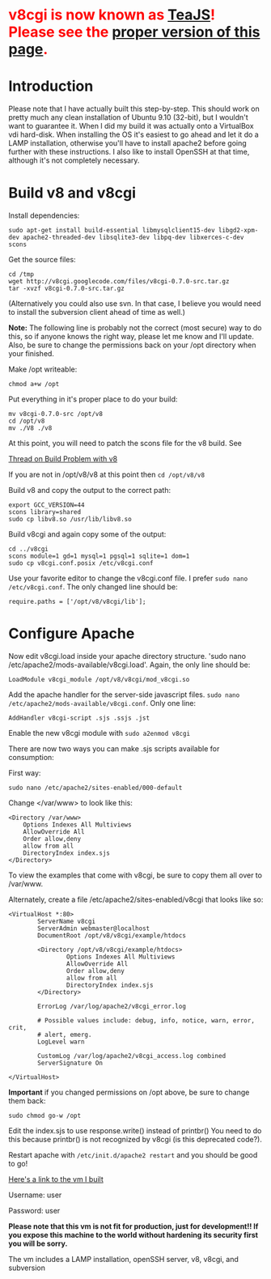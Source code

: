 # <font color='red'><b>v8cgi is now known as <a href='http://code.google.com/p/teajs/'>TeaJS</a>! Please see the <a href='http://code.google.com/p/teajs/wiki/InstallOnUbuntu9'>proper version of this page</a>.</b></font> #

# Introduction #

Please note that I have actually built this step-by-step.  This should work on pretty much any clean installation of Ubuntu 9.10 (32-bit), but I wouldn't want to guarantee it.  When I did my build it was actually onto a VirtualBox vdi hard-disk.  When installing the OS it's easiest to go ahead and let it do a LAMP installation, otherwise you'll have to install apache2 before going further with these instructions.  I also like to install OpenSSH at that time, although it's not completely necessary.


# Build v8 and v8cgi #

Install dependencies:

```
sudo apt-get install build-essential libmysqlclient15-dev libgd2-xpm-dev apache2-threaded-dev libsqlite3-dev libpq-dev libxerces-c-dev scons
```

Get the source files:
```
cd /tmp
wget http://v8cgi.googlecode.com/files/v8cgi-0.7.0-src.tar.gz
tar -xvzf v8cgi-0.7.0-src.tar.gz
```
(Alternatively you could also use svn.  In that case, I believe you would need to install the subversion client ahead of time as well.)

**Note:**  The following line is probably not the correct (most secure) way to do this, so if anyone knows the right way, please let me know and I'll update.  Also, be sure to change the permissions back on your /opt directory when your finished.

Make /opt writeable:
```
chmod a+w /opt
```

Put everything in it's proper place to do your build:
```
mv v8cgi-0.7.0-src /opt/v8
cd /opt/v8
mv ./V8 ./v8
```

At this point, you will need to patch the scons file for the v8 build.  See

[Thread on Build Problem with v8](http://code.google.com/p/v8/issues/detail?id=413&q=dereferencing%20pointer&colspec=ID%20Type%20Status%20Priority%20Owner%20Summary%20HW%20OS%20Area%20Stars)

If you are not in /opt/v8/v8 at this point then `cd /opt/v8/v8`

Build v8 and copy the output to the correct path:
```
export GCC_VERSION=44
scons library=shared
sudo cp libv8.so /usr/lib/libv8.so
```

Build v8cgi and again copy some of the output:
```
cd ../v8cgi
scons module=1 gd=1 mysql=1 pgsql=1 sqlite=1 dom=1
sudo cp v8cgi.conf.posix /etc/v8cgi.conf
```

Use your favorite editor to change the v8cgi.conf file.  I prefer `sudo nano /etc/v8cgi.conf`.  The only changed line should be:
```
require.paths = ['/opt/v8/v8cgi/lib'];
```

# Configure Apache #

Now edit v8cgi.load inside your apache directory structure.  'sudo nano /etc/apache2/mods-available/v8cgi.load'.  Again, the only line should be:
```
LoadModule v8cgi_module /opt/v8/v8cgi/mod_v8cgi.so
```

Add the apache handler for the server-side javascript files.  `sudo nano /etc/apache2/mods-available/v8cgi.conf`.  Only one line:
```
AddHandler v8cgi-script .sjs .ssjs .jst
```

Enable the new v8cgi module with `sudo a2enmod v8cgi`

There are now two ways you can make .sjs scripts available for consumption:

First way:
```
sudo nano /etc/apache2/sites-enabled/000-default
```

Change </var/www> to look like this:
```
<Directory /var/www>
    Options Indexes All Multiviews
    AllowOverride All
    Order allow,deny
    allow from all
    DirectoryIndex index.sjs
</Directory>
```
To view the examples that come with v8cgi, be sure to copy them all over to /var/www.

Alternately, create a file /etc/apache2/sites-enabled/v8cgi that looks like so:
```
<VirtualHost *:80>
        ServerName v8cgi
        ServerAdmin webmaster@localhost
        DocumentRoot /opt/v8/v8cgi/example/htdocs

        <Directory /opt/v8/v8cgi/example/htdocs>
                Options Indexes All Multiviews
                AllowOverride All
                Order allow,deny
                allow from all
                DirectoryIndex index.sjs
        </Directory>

        ErrorLog /var/log/apache2/v8cgi_error.log

        # Possible values include: debug, info, notice, warn, error, crit,
        # alert, emerg.
        LogLevel warn

        CustomLog /var/log/apache2/v8cgi_access.log combined
        ServerSignature On

</VirtualHost>
```

**Important** if you changed permissions on /opt above, be sure to change them back:
```
sudo chmod go-w /opt
```

Edit the index.sjs to use response.write() instead of printbr()
You need to do this because printbr() is not recognized by v8cgi (is this deprecated code?).

Restart apache with `/etc/init.d/apache2 restart` and you should be good to go!

[Here's a link to the vm I built](http://www.zshare.net/download/68363030e5a67b6f/)

Username: user

Password: user

**Please note that this vm is not fit for production, just for development!!  If you expose this machine to the world without hardening its security first you will be sorry.**

The vm includes a LAMP installation, openSSH server, v8, v8cgi, and subversion